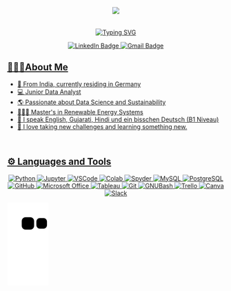 <div id="badges" align="center">
    <img src="https://favtutor.com/resources/images/uploads/mceu_2667311911615193852000.png" width="300">
    <p>
    <br>
    <a href="https://git.io/typing-svg"><img src="https://readme-typing-svg.demolab.com?font=Kalam&size=38&pause=1000&color=F9A826&center=true&width=1000&height=60&lines=Hi!+I'm+Jaineel+and+I'm+a+Data+Analyst." alt="Typing SVG" />
    <!--Typing SVG from: https://github.com/DenverCoder1/readme-typing-svg-->
    </p>
    <a href="https://www.linkedin.com/in/jaineel-desai/">
      <img src="https://img.shields.io/badge/LinkedIn-blue?style=for-the-badge&logo=linkedin&logoColor=white" alt="LinkedIn Badge" />
    </a>
    <a href="mailto:jaineelkdesai@gmail.com">
      <img src="https://img.shields.io/badge/Gmail-D14836?style=for-the-badge&logo=gmail&logoColor=white" alt="Gmail Badge" />
    </a> 
    <a href="#" />
</div>

## 👨🏽‍💻About Me

- 📍 From India, currently residing in Germany
- 💻 Junior Data Analyst
- 🌎 Passionate about Data Science and Sustainability
- 👨🏼‍🎓 Master's in Renewable Energy Systems
- 💬 I speak English, Gujarati, Hindi und ein bisschen Deutsch (B1 Niveau)
- 🌱 I love taking new challenges and learning something new.
<br>

## ⚙ Languages and Tools

<div id="badges" align="center">
    <img src="https://img.shields.io/badge/Python-14354C?style=for-the-badge&logo=python&logoColor=white" alt="Python" />
    <img src="https://img.shields.io/badge/Jupyter-orange?style=for-the-badge&logo=Jupyter&logoColor=white" alt="Jupyter" />
    <img src="https://img.shields.io/badge/Visual_Studio_Code-0078D4?style=for-the-badge&logo=visual%20studio%20code&logoColor=white" alt="VSCode" />
    <img src="https://img.shields.io/badge/Colab-F9AB00?style=for-the-badge&logo=googlecolab&color=525252" alt="Colab" />
    <img src="https://img.shields.io/badge/Spyder%20Ide-FF0000?style=for-the-badge&logo=spyder%20ide&logoColor=white" alt="Spyder" />
    <img src="https://img.shields.io/badge/MySQL-005C84?style=for-the-badge&logo=mysql&logoColor=white" alt="MySQL" />
    <img src="https://img.shields.io/badge/PostgreSQL-316192?style=for-the-badge&logo=postgresql&logoColor=white" alt="PostgreSQL" />
    <img src="https://img.shields.io/badge/GitHub-100000?style=for-the-badge&logo=github&logoColor=white" alt="GitHub" />
    <img src="https://img.shields.io/badge/GIT-E44C30?style=for-the-badge&logo=git&logoColor=white" alt="Microsoft Office" />
    <img src="https://img.shields.io/badge/Tableau-E97627?style=for-the-badge&logo=Tableau&logoColor=white" alt="Tableau" />
    <img src="https://img.shields.io/badge/Microsoft_Office-D83B01?style=for-the-badge&logo=microsoft-office&logoColor=white" alt="Git" />
    <img src="https://img.shields.io/badge/GNU%20Bash-4EAA25?style=for-the-badge&logo=GNU%20Bash&logoColor=white" alt="GNUBash" />
    <img src="https://img.shields.io/badge/Trello-%23026AA7.svg?style=for-the-badge&logo=Trello&logoColor=white" alt="Trello" />
    <img src="https://img.shields.io/badge/Canva-%2300C4CC.svg?&style=for-the-badge&logo=Canva&logoColor=white" alt="Canva" />
    <img src="https://img.shields.io/badge/Slack-4A154B?style=for-the-badge&logo=slack&logoColor=white" alt="Slack" />
</div>

![Snake animation](https://github.com/kaisunoo/kaisunoo/blob/output/github-contribution-grid-snake-dark.svg)
<!--Snake animation from: https://github.com/Platane/snk-->
